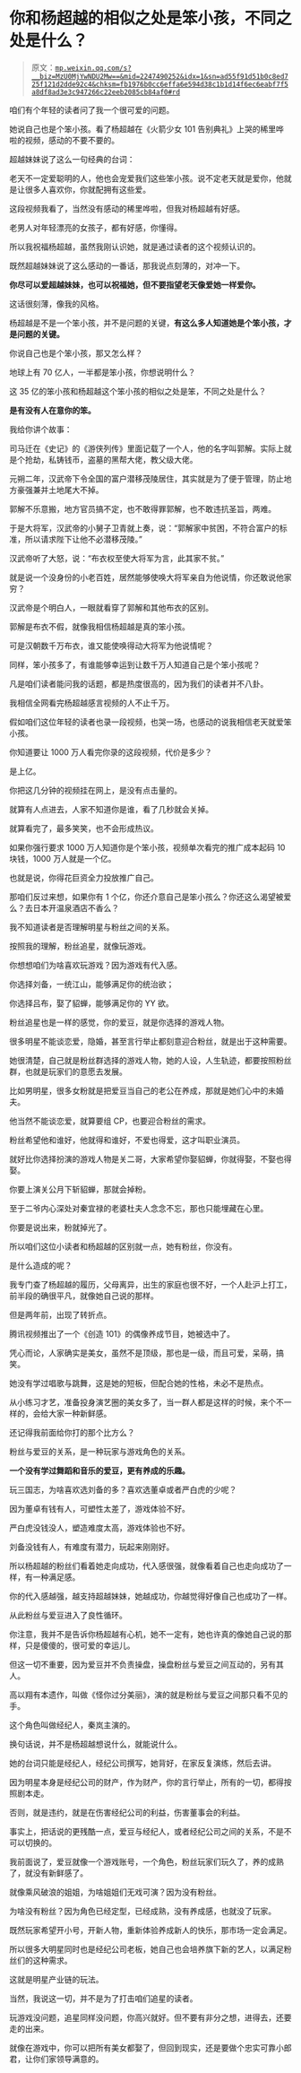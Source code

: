 # 你和杨超越的相似之处是笨小孩，不同之处是什么？

> 原文：[`mp.weixin.qq.com/s?__biz=MzU0MjYwNDU2Mw==&mid=2247490252&idx=1&sn=ad55f91d51b0c8ed725f121d2dde92c4&chksm=fb1976b0cc6effa6e594d38c1b1d14f6ec6eabf7f5a8df8ad3e3c947266c22eeb2085cb84af0#rd`](http://mp.weixin.qq.com/s?__biz=MzU0MjYwNDU2Mw==&mid=2247490252&idx=1&sn=ad55f91d51b0c8ed725f121d2dde92c4&chksm=fb1976b0cc6effa6e594d38c1b1d14f6ec6eabf7f5a8df8ad3e3c947266c22eeb2085cb84af0#rd)

咱们有个年轻的读者问了我一个很可爱的问题。 

她说自己也是个笨小孩。看了杨超越在《火箭少女 101 告别典礼》上哭的稀里哗啦的视频，感动的不要不要的。

超越妹妹说了这么一句经典的台词： 

老天不一定爱聪明的人，他也会宠爱我们这些笨小孩。说不定老天就是爱你，他就是让很多人喜欢你，你就配拥有这些爱。

这段视频我看了，当然没有感动的稀里哗啦，但我对杨超越有好感。 

老男人对年轻漂亮的女孩子，都有好感，你懂得。

所以我祝福杨超越，虽然我刚认识她，就是通过读者的这个视频认识的。 

既然超越妹妹说了这么感动的一番话，那我说点刻薄的，对冲一下。

**你尽可以爱超越妹妹，也可以祝福她，但不要指望老天像爱她一样爱你。**

这话很刻薄，像我的风格。 

杨超越是不是一个笨小孩，并不是问题的关键，**有这么多人知道她是个笨小孩，才是问题的关键。** 

你说自己也是个笨小孩，那又怎么样？ 

地球上有 70 亿人，一半都是笨小孩，你想说明什么？

这 35 亿的笨小孩和杨超越这个笨小孩的相似之处是笨，不同之处是什么？

**是有没有人在意你的笨。**

我给你讲个故事：

司马迁在《史记》的《游侠列传》里面记载了一个人，他的名字叫郭解。实际上就是个抢劫，私铸钱币，盗墓的黑帮大佬，教父级大佬。 

元朔二年，汉武帝下令全国的富户潜移茂陵居住，其实就是为了便于管理，防止地方豪强兼并土地尾大不掉。

郭解不乐意搬，地方官员搞不定，也不敢得罪郭解，也不敢违抗圣旨，两难。 

于是大将军，汉武帝的小舅子卫青就上奏，说：“郭解家中贫困，不符合富户的标准，所以请求陛下让他不必潜移茂陵。”

汉武帝听了大怒，说：“布衣权至使大将军为言，此其家不贫。” 

就是说一个没身份的小老百姓，居然能够使唤大将军亲自为他说情，你还敢说他家穷？

汉武帝是个明白人，一眼就看穿了郭解和其他布衣的区别。

郭解是布衣不假，就像我相信杨超越是真的笨小孩。 

可是汉朝数千万布衣，谁又能使唤得动大将军为他说情呢？

同样，笨小孩多了，有谁能够幸运到让数千万人知道自己是个笨小孩呢？

凡是咱们读者能问我的话题，都是热度很高的，因为我们的读者并不八卦。

我相信全网看完杨超越感言视频的人不止千万。

假如咱们这位年轻的读者也录一段视频，也哭一场，也感动的说我相信老天就爱笨小孩。

你知道要让 1000 万人看完你录的这段视频，代价是多少？

是上亿。

你把这几分钟的视频挂在网上，是没有点击量的。

就算有人点进去，人家不知道你是谁，看了几秒就会关掉。

就算看完了，最多笑笑，也不会形成热议。

如果你强行要求 1000 万人知道你是个笨小孩，视频单次看完的推广成本起码 10 块钱，1000 万人就是一个亿。

也就是说，你得花巨资全力投放推广自己。

那咱们反过来想，如果你有 1 个亿，你还介意自己是笨小孩么？你还这么渴望被爱么？去日本开温泉酒店不香么？

我不知道读者是否理解明星与粉丝之间的关系。

按照我的理解，粉丝追星，就像玩游戏。

你想想咱们为啥喜欢玩游戏？因为游戏有代入感。

你选择刘备，一统江山，能够满足你的统治欲；

你选择吕布，娶了貂蝉，能够满足你的 YY 欲。

粉丝追星也是一样的感觉，你的爱豆，就是你选择的游戏人物。 

很多明星不能谈恋爱，隐婚，甚至言行举止都刻意迎合粉丝，就是出于这种需要。 

她很清楚，自己就是粉丝群选择的游戏人物，她的人设，人生轨迹，都要按照粉丝群，也就是玩家们的意愿去发展。

比如男明星，很多女粉就是把爱豆当自己的老公在养成，那就是她们心中的未婚夫。 

他当然不能谈恋爱，就算要组 CP，也要迎合粉丝的需求。

粉丝希望他和谁好，他就得和谁好，不爱也得爱，这才叫职业演员。 

就好比你选择扮演的游戏人物是关二哥，大家希望你娶貂蝉，你就得娶，不娶也得娶。

你要上演关公月下斩貂蝉，那就会掉粉。

至于二爷内心深处对秦宜禄的老婆杜夫人念念不忘，那也只能埋藏在心里。

你要是说出来，粉就掉光了。

所以咱们这位小读者和杨超越的区别就一点，她有粉丝，你没有。 

是什么造成的呢？

我专门查了杨超越的履历，父母离异，出生的家庭也很不好，一个人赴沪上打工，前半段的确很平凡，就像她自己说的那样。

但是两年前，出现了转折点。

腾讯视频推出了一个《创造 101》的偶像养成节目，她被选中了。 

凭心而论，人家确实是美女，虽然不是顶级，那也是一级，而且可爱，呆萌，搞笑。

她没有学过唱歌与跳舞，这是她的短板，但配合她的性格，未必不是热点。 

从小练习才艺，准备投身演艺圈的美女多了，当一群人都是这样的时候，来个不一样的，会给大家一种新鲜感。 

还记得我前面给你打的那个比方么？ 

粉丝与爱豆的关系，是一种玩家与游戏角色的关系。

**一个没有学过舞蹈和音乐的爱豆，更有养成的乐趣。** 

玩三国志，为啥喜欢选刘备的多？喜欢选董卓或者严白虎的少呢？ 

因为董卓有钱有人，可塑性太差了，游戏体验不好。

严白虎没钱没人，塑造难度太高，游戏体验也不好。

刘备没钱有人，有难度有潜力，玩起来刚刚好。

所以杨超越的粉丝们看着她走向成功，代入感很强，就像看着自己也走向成功了一样，有一种满足感。 

你的代入感越强，越支持超越妹妹，她越成功，你越觉得好像自己也成功了一样。 

从此粉丝与爱豆进入了良性循环。

你注意，我并不是告诉你杨超越有心机，她不一定有，她也许真的像她自己说的那样，只是傻傻的，很可爱的幸运儿。 

但这一切不重要，因为爱豆并不负责操盘，操盘粉丝与爱豆之间互动的，另有其人。

高以翔有本遗作，叫做《怪你过分美丽》，演的就是粉丝与爱豆之间那只看不见的手。

这个角色叫做经纪人，秦岚主演的。

换句话说，并不是杨超越想说什么，就能说什么。

她的台词只能是经纪人，经纪公司撰写，她背好，在家反复演练，然后去讲。

因为明星本身是经纪公司的财产，作为财产，你的言行举止，所有的一切，都得按照剧本走。 

否则，就是违约，就是在伤害经纪公司的利益，伤害董事会的利益。

事实上，把话说的更残酷一点，爱豆与经纪人，或者经纪公司之间的关系，不是不可以切换的。

我前面说了，爱豆就像一个游戏账号，一个角色，粉丝玩家们玩久了，养的成熟了，就没有新鲜感了。

就像乘风破浪的姐姐，为啥姐姐们无戏可演？因为没有粉丝。

为啥没有粉丝？因为角色已经定型，已经成熟，没有养成感，也就没了玩家。

既然玩家希望开小号，开新人物，重新体验养成新人的快乐，那市场一定会满足。

所以很多大明星同时也是经纪公司老板，她自己也会培养旗下新的艺人，以满足粉丝们的这种需求。

这就是明星产业链的玩法。

当然，我说这一切，并不是为了打击咱们追星的读者。 

玩游戏没问题，追星同样没问题，你高兴就好。但不要有非分之想，进得去，还要走的出来。

就像在游戏中，你可以把所有美女都娶了，但回到现实，还是要做个忠实可靠小郎君，让你们家领导满意的。